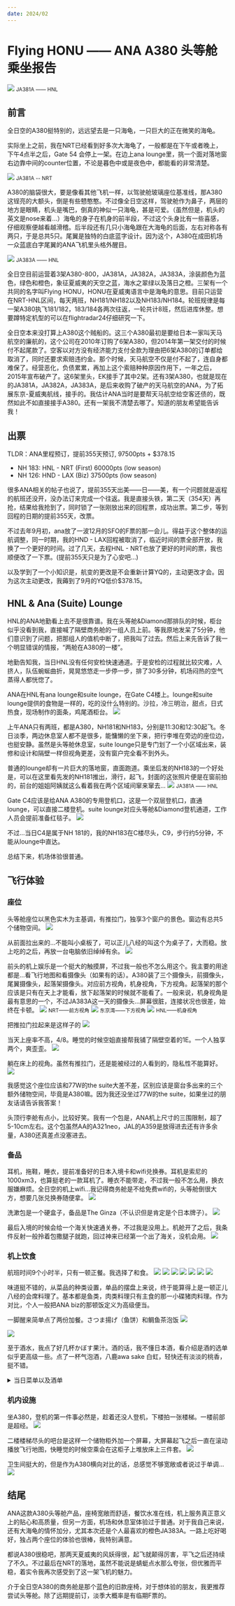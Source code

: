 ```yaml
---
date: 2024/02
---
```


# Flying HONU —— ANA A380 头等舱乘坐报告

<img src="https://s2.loli.net/2024/02/21/Q2kvUKBZGRcWusr.jpg" />
<small>JA381A —— HNL</small>

## 前言
全日空的A380挺特别的，远远望去是一只海龟，一只巨大的正在微笑的海龟。

实际坐上之前，我在NRT已经看到好多次大海龟了，一般都是在下午或者晚上，下午4点半之后，Gate 54 会停上一架。在边上ana lounge里，挑一个面对落地窗右边靠中间的counter位置，不论是暮色中或是夜色中，都能看的非常清楚。

![](https://s2.loli.net/2024/02/21/t2SyvYu4HDznWad.jpg)
<small>JA381A -- NRT</small>

A380的脑袋很大，要是像看其他飞机一样，以驾驶舱玻璃座位基准线，那A380这锃亮的大额头，倒是有些戆憨憨。不过像全日空这样，驾驶舱作为鼻子，两层的地方是眼睛，机头是嘴巴，倒真的神似一只海龟，甚是可爱。（虽然但是，机头的英文是nose来着...）海龟的身子在机身的前半段，不过这个头身比有一些喜感，仔细观察便越看越滑稽。后半段还有几只小海龟跟在大海龟的后面，左右对称各有两只，于是总共5只。尾翼是独特的白底蓝字设计。因为这个，A380在成田机场一众蓝底白字尾翼的ANA飞机里头格外醒目。

![](https://s2.loli.net/2024/02/21/XprtCO1EMNJDwyk.jpg)
<small>JA383A —— HNL</small>

全日空目前运营着3架A380-800，JA381A，JA382A，JA383A，涂装颜色为蓝色，绿色和橙色，象征夏威夷的天空之蓝，海水之翠绿以及落日之橙。三架有一个共同的名字叫Flying HONU，HONU在夏威夷语言中是海龟的意思。目前只运营在NRT-HNL区间，每天两班，NH181/NH182以及NH183/NH184。轮班规律是每一架A380执飞181/182，183/184各两次往返，一轮共计8班，然后进库休整。想要蹲特定机型的可以在flightradar24仔细研究一下。

全日空本来没打算上A380这个贼船的。这三个A380最初是要给日本一家叫天马航空的廉航的，这个公司在2010年订购了6架A380，但2014年第一架交付的时候付不起尾款了。空客以对方没有经济能力支付全款为理由把6架A380的订单都给取消了，同时还要求索赔违约金。那个时候，天马航空不仅是付不起了，连自身都难保了。经营恶化，负债累累，再加上这个索赔种种原因作用下，一年之后，2015年宣布破产了。这6架里头，EK接手了其中2架。还有3架A380，也就是现在的JA381A，JA382A，JA383A，是后来收购了破产的天马航空的ANA，为了拓展东京-夏威夷航线，接手的。我估计ANA当时是要帮天马航空给空客还债的，既然如此不如直接接手A380。还有一架我不清楚去哪了。知道的朋友希望能告诉我！

## 出票
TLDR：ANA里程预订，提前355天预订, 97500pts + $378.15
- NH 183: HNL - NRT (First) 60000pts (low season)
- NH 126: HND - LAX (Biz) 37500pts (low season)

很多ANA相关的帖子也说了，提前355天出美——日——美，有一个问题就是返程的航班还没开，没办法订来完成一个往返。我是直接头铁，第二天（354天）再抢，结果给我抢到了，同时锁了一张刚放出来的回程票，成功出票。第二步，等到回程的日期的提前355天，改票。

不过去年9月初，ana放了一波12月的SFO的F票的那一会儿。得益于这个整体的运航调整，同一时期，我的HND - LAX回程被取消了，临近时间的票全部开放，我换了一个更好的时间。过了几天，去程HNL - NRT也放了更好的时间的票，我也顺便改了一下票。(提前355天只是为了心安吧...)

以及学到了一个小知识是，航变的更改是不会重新计算YQ的，主动更改才会。因为这次主动更改，我薅到了9月的YQ低价$378.15。

## HNL & Ana (Suite) Lounge
HNL的ANA地勤看上去不是很靠谱。我在头等舱&Diamond那排队的时候，柜台似乎没看到我，直接喊了隔壁商务舱的一组人员上前。等我原地发呆了5分钟，他们意识到了问题，把那组人的值机中断了，把我叫了过去。然后上来先告诉了我一个明显错误的情报，“两舱在A380的一楼”。

地勤告知我，当日HNL没有任何安检快速通道。于是安检的过程就比较灾难，人挤人，队伍蜿蜒曲折，晃晃悠悠走一步停一步，排了30多分钟，机场闷热的空气蒸得人都恍惚了。

ANA在HNL有ana lounge和suite lounge，在Gate C4楼上。lounge和suite lounge提供的食物是一样的，吃的没什么特别的。沙拉，冷三明治，甜点，日式热食，现场制作的面条，鸡尾酒柜台。
![](https://s2.loli.net/2024/02/23/CVhSGxwEvpiOdsz.jpg)

上午ANA只有两班，都是A380，NH181和NH183，分别是11:30和12:30起飞。冬日淡季，两边休息室人都不是很多，能慵懒的坐下来，把行李堆在旁边的座位边，也挺安静。虽然是头等舱休息室，suite lounge只是专门划了一个小区域出来，装修和设计和隔壁一样但视角更差，没有窗户完全看不到外头。

普通的lounge却有一片巨大的落地窗，直面跑道。乘坐后发的NH183的一个好处是，可以在这里看先发的NH181推出，滑行，起飞，封面的这张照片便是在窗前拍的，前台的姐姐阿姨就这么看着我在两个区域间窜来窜去...
![](https://s2.loli.net/2024/02/21/Q2kvUKBZGRcWusr.jpg)
<small>JA381A —— HNL</small>

Gate C4应该是给ANA A380的专用登机口，这是一个双层登机口，直通lounge，可以直接二楼登机。suite lounge对应头等舱&Diamond登机通道，工作人员会提前准备红毯子。
![](https://s2.loli.net/2024/02/23/iJG35kHMop1xNUu.jpg)

不过...当日C4是属于NH 181的，我的NH183在C楼尽头，C9，步行约5分钟，不能从lounge中直达。

总结下来，机场体验很普通。

## 飞行体验
### 座位
头等舱座位以黑色实木为主基调，有推拉门，独享3个窗户的景色。窗边有总共5个储物空间。
![](https://s2.loli.net/2024/02/23/hJqj5B82arZUXWs.jpg)

从前面拉出来的...不能叫小桌板了，可以正儿八经的叫这个为桌子了，大而稳。放上吃的之后，再放一台电脑依旧绰绰有余。
![](https://s2.loli.net/2024/02/23/BGbTLJohMFnIqr5.jpg)

前头的机上娱乐是一个挺大的触摸屏，不过我一般也不怎么用这个。我主要的用途都是...看飞行地图和看摄像头（如果有的话）。A380装了三个摄像头，前摄像头，尾翼摄像头，起落架摄像头。对应前方视角，机身视角，下方视角。起落架的那个应该是只有在天上才能看，放下起落架的时候就不能看了。一般来说，机身视角是最有意思的一个，不过JA383A这一天的摄像头...屏幕很脏，连接状况也很差，始终在卡顿。
![](https://s2.loli.net/2024/02/23/6DlyCr9HaYBXfSQ.jpg)
<small>NRT——前方视角</small>
![](https://s2.loli.net/2024/02/23/kQPB3CXDFsSEyRY.jpg)
<small>东京湾——下方视角</small>
![](https://s2.loli.net/2024/02/23/x9VsoFZ4HbUemRg.jpg)
<small>HNL——机身视角</small>

把推拉门拉起来是这样子的
![](https://s2.loli.net/2024/02/23/negtwpcyvjSR6Nx.jpg)

当天上座率不高，4/8。睡觉的时候空姐直接帮我铺了隔壁空着的1E。一个人独享两个，爽歪歪。
![](https://s2.loli.net/2024/02/23/8leYZoqzEhgHKbS.jpg)

躺在床上的视角。虽然有推拉门，还是能被经过的人看到的，隐私性不能算好。
![](https://s2.loli.net/2024/02/23/Rqum8OLwaKVJve5.jpg)

我感觉这个座位应该和77W的the suite大差不差，区别应该是窗台多出来的三个额外储物空间，毕竟是A380嘛。因为我还没坐过77W的the suite，如果坐过的朋友话请告诉我答案！

头顶行李舱有点小，比较好笑。我有一个包是，ANA机上尺寸的三围限制，超了5-10cm左右。这个包虽然AA的A321neo，JAL的A359是放得进去还有许多余量，A380还真差点没塞进去。

### 备品
耳机，拖鞋，睡衣，提前准备好的日本入境卡和wifi兑换券。耳机是索尼的1000xm3，也算挺老的一款耳机了。睡衣不能带走，不过我一般不怎么用，换衣服嫌麻烦。全日空的机上wifi...我记得商务舱是不给免费wifi的，头等舱倒很大方，想要几张兑换券随便拿。
![](https://s2.loli.net/2024/02/23/8E2dCzV3LXA6Y5t.jpg)

洗漱包是一个硬盒子，备品是The Ginza（不认识但是肯定是个日本牌子）。
![](https://s2.loli.net/2024/02/23/sdTuv8NMyU2JWXo.jpg)

最后入境的时候会给一个海关快速通关券，不过我是没用上。机舱开了之后，我条件反射一般拎着包撒腿子就跑，回过神来已经第一个出了海关，没机会用。
![](https://s2.loli.net/2024/02/23/b8M2uLNgB4CD9d5.jpg)


### 机上饮食
航班时间9个小时半，只有一顿正餐。我选择了和食。
![](https://s2.loli.net/2024/02/24/MJfTRdN8w4gX5hm.jpg)
![](https://s2.loli.net/2024/02/24/YXOr7LEz2sHBuxZ.jpg)
![](https://s2.loli.net/2024/02/24/4VStQHY17Kivwar.jpg)
![](https://s2.loli.net/2024/02/24/xXHuUTBQRAzq5Zo.jpg)
![](https://s2.loli.net/2024/02/24/uayz9LEe7Jp4IKO.jpg)
![](https://s2.loli.net/2024/02/24/GMHmKU9d5VpDfRO.jpg)
![](https://s2.loli.net/2024/02/24/fjVEn8LawRImDrg.jpg)

味道挺不错的，从菜品的种类设置，单品的摆盘上来说，终于能算得上是一顿正儿八经的会席料理了。基本都是鱼类，肉类料理只有主食的那一小碟猪肉料理。作为对比，个人一般把ANA biz的那顿饭定义为高级便当。

一脚醒来简单点了两份加餐。さつま揚げ（鱼饼）和鲷鱼茶泡饭
![](https://s2.loli.net/2024/02/24/m2QJubPCilUXdyL.jpg)

![](https://s2.loli.net/2024/02/24/W1JKgFIqiV75duY.jpg)

至于酒水，我点了好几杯かぼす果汁。酒的话，我不懂日本酒，看介绍是酒的选单似乎更高级一些。点了一杯气泡酒，八鹿awa sake 白虹，轻快还有淡淡的桃香，挺不错。

<details>
<summary>当日菜单以及酒单</summary>
食物

![](https://s2.loli.net/2024/02/24/Wo1ITDsYmCfinFB.jpg)
![](https://s2.loli.net/2024/02/24/iNKJWjm3t5RqkUZ.jpg)

酒水
![](https://s2.loli.net/2024/02/24/xCeca6T8RbqnWQr.jpg)
![](https://s2.loli.net/2024/02/24/xCeca6T8RbqnWQr.jpg)
![](https://s2.loli.net/2024/02/24/KySFOBQdGYhixgU.jpg)
![](https://s2.loli.net/2024/02/24/Ky9qZjdae3V7ngv.jpg)
</details>

### 机内设施
坐A380，登机的第一件事必然是，趁着还没人登机，下楼拍一张楼梯。一楼前部是超经。
![](https://s2.loli.net/2024/02/24/qJkm7BnNFLds46Z.jpg)

二楼楼梯尽头的吧台是这样一个储物柜外加一个屏幕，大屏幕起飞之后一直在滚动播放飞行地图，快睡觉的时候空乘会在这柜子上堆放床上三件套。
![](https://s2.loli.net/2024/02/24/WZKlBHzugmEF3qD.jpg)

卫生间挺大的，但是作为A380横向对比的话，总感觉不够宽敞或者说过于单调...
![](https://s2.loli.net/2024/02/24/lF4o5dmiOkuqA1R.jpg)

## 结尾
ANA这款A380头等舱产品，座椅宽敞而舒适，餐饮水准在线，机上服务真正意义上的贴心和高质量，但另一方面，机场和休息室体验过于普通。对于我自己来说，还有大海龟的情怀加分，尤其本次还是个人最喜欢的橙色JA383A。一路上吃好喝好，独占两个座位的体验也很棒，我特别满意。

都说A380很稳吧，那两天夏威夷的风妖得很，起飞就颠得厉害，平飞之后还持续了不久。不过最后在NRT的落地，虽然不能说是蜻蜓点水那么夸张，但优雅而平稳，着实令我再次感受到了这一架飞机的魅力。

介于全日空A380的商务舱是那个蓝色的旧款座椅，对于想体验的朋友，我更推荐尝试头等舱。除了远期提前订，淡季大概率是有临期F票的。